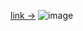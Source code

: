 [link ->](https://daniilrai13.github.io/Shelter/shelter/)
![image](https://github.com/user-attachments/assets/a84ba653-50dd-423d-b957-03233d306156)

